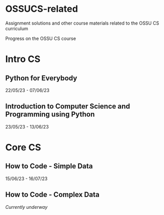 # OSSUCS-related
Assignment solutions and other course materials related to the OSSU CS curriculum

Progress on the OSSU CS course
# Intro CS
## Python for Everybody 
22/05/23 - 07/06/23
## Introduction to Computer Science and Programming using Python
23/05/23 - 13/06/23

# Core CS
## How to Code - Simple Data
15/06/23 - 16/07/23
## How to Code - Complex Data
_Currently underway_

